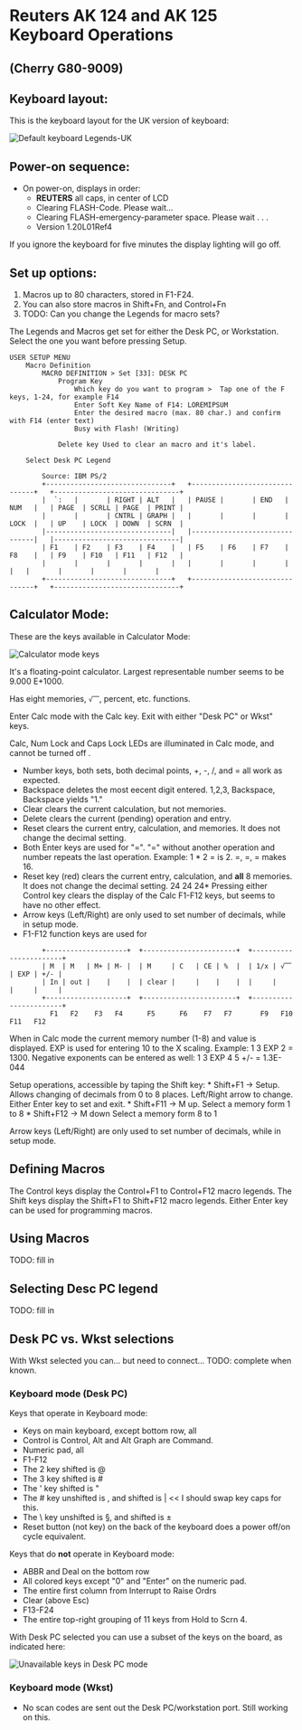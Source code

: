 # Reuters AK 124 and AK 125 Keyboard Operations
## (Cherry G80-9009)

## Keyboard layout:

This is the keyboard layout for the UK version of keyboard:

![Default keyboard Legends-UK](../master/images/Cherry%20G80-9009%20Default%20Legends-UK.png "Default keyboard Legends-UK")

## Power-on sequence:

* On power-on, displays in order:
    * **REUTERS** all caps, in center of LCD
    * Clearing FLASH-Code. Please wait...
    * Clearing FLASH-emergency-parameter space. Please wait . . . 
    * Version 1.20L01Ref4

If you ignore the keyboard for five minutes the display lighting will go off.



## Set up options:

1. Macros up to 80 characters, stored in F1-F24.
2. You can also store macros in Shift+Fn, and Control+Fn
3. TODO: Can you change the Legends for macro sets?

The Legends and Macros get set for either the Desk PC, or Workstation. Select the one you want before pressing Setup.

```
USER SETUP MENU
    Macro Definition
        MACRO DEFINITION > Set [33]: DESK PC
            Program Key
                Which key do you want to program >  Tap one of the F keys, 1-24, for example F14
                Enter Soft Key Name of F14: LOREMIPSUM
                Enter the desired macro (max. 80 char.) and confirm with F14 (enter text)
                Busy with Flash! (Writing)
        
            Delete key Used to clear an macro and it's label.
            
    Select Desk PC Legend

        Source: IBM PS/2
        +-------------------------------+   +-------------------------------+   +-------------------------------+
        |  `:   |       | RIGHT | ALT   |   | PAUSE |       | END   | NUM   |   | PAGE  | SCRLL | PAGE  | PRINT |
        |       |       | CNTRL | GRAPH |   |       |       |       | LOCK  |   | UP    | LOCK  | DOWN  | SCRN  |
        |-------------------------------|   |-------------------------------|   |-------------------------------|
        | F1    | F2    | F3    | F4    |   | F5    | F6    | F7    | F8    |   | F9    | F10   | F11   | F12   |
        |       |       |       |       |   |       |       |       |       |   |       |       |       |       |
        +-------------------------------+   +-------------------------------+   +-------------------------------+

```

## Calculator Mode:

These are the keys available in Calculator Mode:

![Calculator mode keys](../master/images/Cherry%20G80-9009%20Calculator%20mode%20keys.png "Calculator mode keys")

It's a floating-point calculator. Largest representable number seems to be 9.000 E+1000.

Has eight memories, ```√⎺```, percent, etc. functions.

Enter Calc mode with the Calc key. Exit with either "Desk PC" or Wkst" keys.

Calc, Num Lock and Caps Lock LEDs are illuminated in Calc mode, and cannot be turned off .

* Number keys, both sets, both decimal points, +, -, /, and = all work as expected.
* Backspace deletes the most eecent digit entered. 1,2,3, Backspace, Backspace yields "1."
* Clear clears the current calculation, but not memories.
* Delete clears the current (pending) operation and entry.
* Reset clears the current entry, calculation, and memories. It does not change the decimal setting.
* Both Enter keys are used for "=". "=" without another operation and number
repeats the last operation. Example: 1 * 2 = is 2. =, =, = makes 16.
* Reset key (red) clears the current entry, calculation, and **all** 8 memories. It does not change the decimal setting.
24 24 24* Pressing either Control key clears the display of the Calc F1-F12 keys, but seems to have no other effect.
* Arrow keys (Left/Right) are only used to set number of decimals, while in setup mode.
* F1-F12 function keys are used for
```
        +--------------------+  +-----------------------+  +-----------------------+
        | M  | M   | M+ | M- |  | M     | C   | CE | %  |  | 1/x | √⎺  | EXP | +/- |
        | In | out |    |    |  | clear |     |    |    |  |     |     |     |     |
        +--------------------+  +-----------------------+  +-----------------------+
          F1   F2    F3   F4      F5      F6    F7   F7       F9   F10   F11   F12
```

When in Calc mode the current memory number (1-8) and value is displayed.
EXP is used for entering 10 to the X scaling. Example: 1 3 EXP 2 = 1300.
Negative exponents can be entered as well: 1 3 EXP 4 5 +/- = 1.3E-044


Setup operations, accessible by taping the Shift key:
    * Shift+F1  -> Setup. Allows changing of decimals from 0 to 8 places.
    Left/Right arrow to change. Either Enter key to set and exit.
    * Shift+F11 -> M up.  Select a memory form 1 to 8
    * Shift+F12 -> M down Select a memory form 8 to 1

Arrow keys (Left/Right) are only used to set number of decimals, while in setup mode.


## Defining Macros

The Control keys display the Control+F1 to Control+F12 macro legends.
The Shift keys display the Shift+F1 to Shift+F12 macro legends.
Either Enter key can be used for programming macros.

## Using Macros

TODO: fill in

## Selecting Desc PC legend

TODO: fill in


## Desk PC vs. Wkst selections

With Wkst selected you can... but need to connect... TODO: complete when known.

### Keyboard mode (Desk PC)

Keys that operate in Keyboard mode:

* Keys on main keyboard, except bottom row, all
* Control is Control, Alt and Alt Graph are Command.
* Numeric pad, all
* F1-F12
* The 2 key shifted is @
* The 3 key shifted is #
* The ' key shifted is "
* The # key unshifted is \, and shifted is | << I should swap key caps for this.
* The \ key unshifted is §, and shifted is ±
* Reset button (not key) on the back of the keyboard does a power off/on cycle equivalent.

Keys that do **not** operate in Keyboard mode:

* ABBR and Deal on the bottom row
* All colored keys except "0" and "Enter" on the numeric pad.
* The entire first column from Interrupt to Raise Ordrs
* Clear (above Esc)
* F13-F24
* The entire top-right grouping of 11 keys from Hold to Scrn 4.

With Desk PC selected you can use a subset of the keys on the board, as indicated here:

![Unavailable keys in Desk PC mode](../master/images/Cherry%20G80-9009%20Unavailable%20keys%20in%20Desk%20mode.png "Unavailable keys in Desk PC mode")

### Keyboard mode (Wkst)

* No scan codes are sent out the Desk PC/workstation port. Still working on this.
